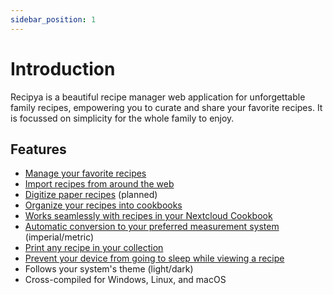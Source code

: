 ```yaml
---
sidebar_position: 1
---
```


# Introduction

Recipya is a beautiful recipe manager web application for unforgettable family recipes, empowering you to curate and 
share your favorite recipes. It is focussed on simplicity for the whole family to enjoy.

## Features

- [Manage your favorite recipes](/docs/category/manage-recipes)
- [Import recipes from around the web](/docs/features/manage/add#website)
- [Digitize paper recipes](/docs/features/manage/add#scan) (planned)
- [Organize your recipes into cookbooks](/docs/category/cookbooks)
- [Works seamlessly with recipes in your Nextcloud Cookbook](/docs/features/integrations)
- [Automatic conversion to your preferred measurement system](/docs/features/measurement-systems) (imperial/metric)
- [Print any recipe in your collection](/docs/features/print)
- [Prevent your device from going to sleep while viewing a recipe](/docs/features/wakelock)
- Follows your system's theme (light/dark)
- Cross-compiled for Windows, Linux, and macOS
